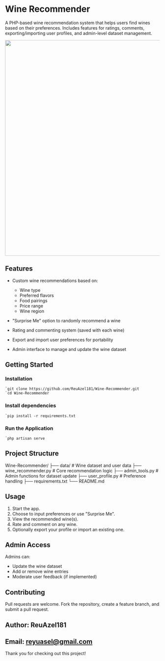 # Wine Recommender

A PHP-based wine recommendation system that helps users find wines based on their preferences. Includes features for ratings, comments, exporting/importing user profiles, and admin-level dataset management.

  <img src="https://github.com/ReuAzel181/Wine-Recommender/blob/update1/rm.png" style="width: 700px;">
  

## Features

- Custom wine recommendations based on:
  - Wine type
  - Preferred flavors
  - Food pairings
  - Price range
  - Wine region

- "Surprise Me" option to randomly recommend a wine

- Rating and commenting system (saved with each wine)

- Export and import user preferences for portability

- Admin interface to manage and update the wine dataset

## Getting Started

### Installation

    `git clone https://github.com/ReuAzel181/Wine-Recommender.git
    `cd Wine-Recommender

### Install dependencies

    `pip install -r requirements.txt

### Run the Application

    `php artisan serve

## Project Structure

Wine-Recommender/
├── data/                  # Wine dataset and user data
├── wine_recommender.py    # Core recommendation logic
├── admin_tools.py         # Admin functions for dataset update
├── user_profile.py        # Preference handling
├── requirements.txt
└── README.md

## Usage

1. Start the app.
2. Choose to input preferences or use "Surprise Me".
3. View the recommended wine(s).
4. Rate and comment on any wine.
5. Optionally export your profile or import an existing one.

## Admin Access

Admins can:

- Update the wine dataset
- Add or remove wine entries
- Moderate user feedback (if implemented)

## Contributing

Pull requests are welcome. Fork the repository, create a feature branch, and submit a pull request.

## Author: ReuAzel181

## Email: reyuasel@gmail.com

Thank you for checking out this project!